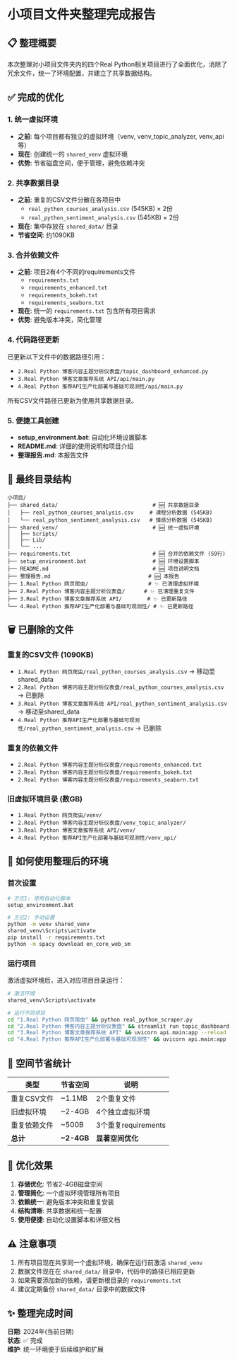 # 小项目文件夹整理完成报告

## 📋 整理概要

本次整理对小项目文件夹内的四个Real Python相关项目进行了全面优化，消除了冗余文件，统一了环境配置，并建立了共享数据结构。

## ✅ 完成的优化

### 1. 统一虚拟环境
- **之前**: 每个项目都有独立的虚拟环境（venv, venv_topic_analyzer, venv_api等）
- **现在**: 创建统一的 `shared_venv` 虚拟环境
- **优势**: 节省磁盘空间，便于管理，避免依赖冲突

### 2. 共享数据目录
- **之前**: 重复的CSV文件分散在各项目中
  - `real_python_courses_analysis.csv` (545KB) × 2份
  - `real_python_sentiment_analysis.csv` (545KB) × 2份
- **现在**: 集中存放在 `shared_data/` 目录
- **节省空间**: 约1090KB

### 3. 合并依赖文件
- **之前**: 项目2有4个不同的requirements文件
  - `requirements.txt`
  - `requirements_enhanced.txt`
  - `requirements_bokeh.txt`
  - `requirements_seaborn.txt`
- **现在**: 统一的 `requirements.txt` 包含所有项目需求
- **优势**: 避免版本冲突，简化管理

### 4. 代码路径更新
已更新以下文件中的数据路径引用：
- `2.Real Python 博客内容主题分析仪表盘/topic_dashboard_enhanced.py`
- `3.Real Python 博客文章推荐系统 API/api/main.py`
- `4.Real Python 推荐API生产化部署与基础可观测性/api/main.py`

所有CSV文件路径已更新为使用共享数据目录。

### 5. 便捷工具创建
- **setup_environment.bat**: 自动化环境设置脚本
- **README.md**: 详细的使用说明和项目介绍
- **整理报告.md**: 本报告文件

## 📁 最终目录结构

```
小项目/
├── shared_data/                              # 🆕 共享数据目录
│   ├── real_python_courses_analysis.csv     # 课程分析数据 (545KB)
│   └── real_python_sentiment_analysis.csv   # 情感分析数据 (545KB)
├── shared_venv/                              # 🆕 统一虚拟环境
│   ├── Scripts/
│   ├── Lib/
│   └── ...
├── requirements.txt                          # 🆕 合并的依赖文件 (59行)
├── setup_environment.bat                     # 🆕 环境设置脚本
├── README.md                                 # 🆕 项目说明文档
├── 整理报告.md                               # 🆕 本报告
├── 1.Real Python 网页爬虫/                   # ✨ 已清理虚拟环境
├── 2.Real Python 博客内容主题分析仪表盘/      # ✨ 已清理重复文件
├── 3.Real Python 博客文章推荐系统 API/        # ✨ 已更新路径
└── 4.Real Python 推荐API生产化部署与基础可观测性/ # ✨ 已更新路径
```

## 🗑️ 已删除的文件

### 重复的CSV文件 (1090KB)
- `1.Real Python 网页爬虫/real_python_courses_analysis.csv` → 移动至shared_data
- `2.Real Python 博客内容主题分析仪表盘/real_python_courses_analysis.csv` → 已删除
- `3.Real Python 博客文章推荐系统 API/real_python_sentiment_analysis.csv` → 移动至shared_data
- `4.Real Python 推荐API生产化部署与基础可观测性/real_python_sentiment_analysis.csv` → 已删除

### 重复的依赖文件
- `2.Real Python 博客内容主题分析仪表盘/requirements_enhanced.txt`
- `2.Real Python 博客内容主题分析仪表盘/requirements_bokeh.txt`
- `2.Real Python 博客内容主题分析仪表盘/requirements_seaborn.txt`

### 旧虚拟环境目录 (数GB)
- `1.Real Python 网页爬虫/venv/`
- `2.Real Python 博客内容主题分析仪表盘/venv_topic_analyzer/`
- `3.Real Python 博客文章推荐系统 API/venv/`
- `4.Real Python 推荐API生产化部署与基础可观测性/venv_api/`

## 🚀 如何使用整理后的环境

### 首次设置
```bash
# 方式1: 使用自动化脚本
setup_environment.bat

# 方式2: 手动设置
python -m venv shared_venv
shared_venv\Scripts\activate
pip install -r requirements.txt
python -m spacy download en_core_web_sm
```

### 运行项目
激活虚拟环境后，进入对应项目目录运行：
```bash
# 激活环境
shared_venv\Scripts\activate

# 运行不同项目
cd "1.Real Python 网页爬虫" && python real_python_scraper.py
cd "2.Real Python 博客内容主题分析仪表盘" && streamlit run topic_dashboard_enhanced.py
cd "3.Real Python 博客文章推荐系统 API" && uvicorn api.main:app --reload
cd "4.Real Python 推荐API生产化部署与基础可观测性" && uvicorn api.main:app --reload
```

## 💾 空间节省统计

| 类型 | 节省空间 | 说明 |
|------|----------|------|
| 重复CSV文件 | ~1.1MB | 2个重复文件 |
| 旧虚拟环境 | ~2-4GB | 4个独立虚拟环境 |
| 重复依赖文件 | ~500B | 3个重复requirements |
| **总计** | **~2-4GB** | **显著空间优化** |

## 🎯 优化效果

1. **存储优化**: 节省2-4GB磁盘空间
2. **管理简化**: 一个虚拟环境管理所有项目
3. **依赖统一**: 避免版本冲突和重复安装
4. **结构清晰**: 共享数据和统一配置
5. **使用便捷**: 自动化设置脚本和详细文档

## ⚠️ 注意事项

1. 所有项目现在共享同一个虚拟环境，确保在运行前激活 `shared_venv`
2. 数据文件现在在 `shared_data/` 目录中，代码中的路径已相应更新
3. 如果需要添加新的依赖，请更新根目录的 `requirements.txt`
4. 建议定期备份 `shared_data/` 目录中的数据文件

## ✨ 整理完成时间
**日期**: 2024年(当前日期)  
**状态**: ✅ 完成  
**维护**: 统一环境便于后续维护和扩展 